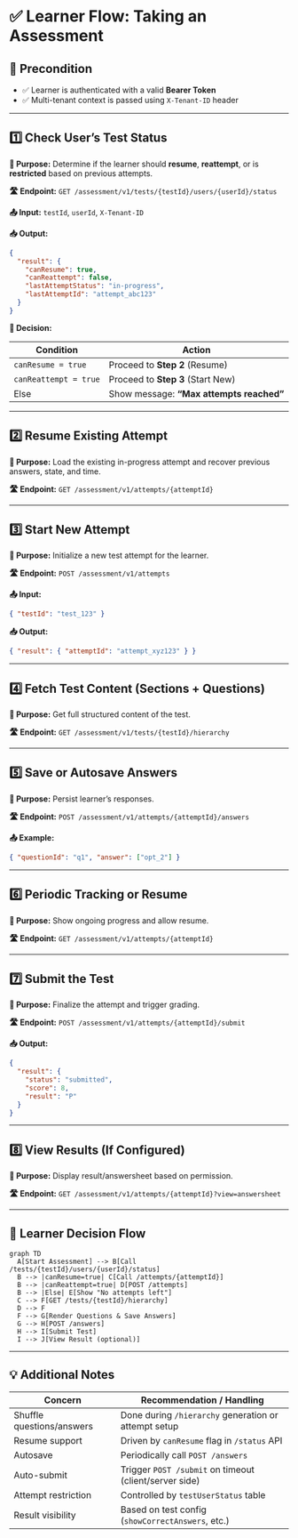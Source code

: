 
# ✅ Learner Flow: Taking an Assessment

## 🔐 Precondition
- ✅ Learner is authenticated with a valid **Bearer Token**
- ✅ Multi-tenant context is passed using `X-Tenant-ID` header

---

## 1️⃣ Check User’s Test Status
**📌 Purpose:** Determine if the learner should **resume**, **reattempt**, or is **restricted** based on previous attempts.

**🛣️ Endpoint:** `GET /assessment/v1/tests/{testId}/users/{userId}/status`

**📤 Input:** `testId`, `userId`, `X-Tenant-ID`

**📥 Output:**
```json
{
  "result": {
    "canResume": true,
    "canReattempt": false,
    "lastAttemptStatus": "in-progress",
    "lastAttemptId": "attempt_abc123"
  }
}
```

**🧠 Decision:**

| Condition            | Action                       |
|----------------------|------------------------------|
| `canResume = true`   | Proceed to **Step 2** (Resume) |
| `canReattempt = true`| Proceed to **Step 3** (Start New) |
| Else                 | Show message: **“Max attempts reached”** |

---

## 2️⃣ Resume Existing Attempt
**📌 Purpose:** Load the existing in-progress attempt and recover previous answers, state, and time.

**🛣️ Endpoint:** `GET /assessment/v1/attempts/{attemptId}`

---

## 3️⃣ Start New Attempt
**📌 Purpose:** Initialize a new test attempt for the learner.

**🛣️ Endpoint:** `POST /assessment/v1/attempts`

**📤 Input:**
```json
{ "testId": "test_123" }
```

**📥 Output:**
```json
{ "result": { "attemptId": "attempt_xyz123" } }
```

---

## 4️⃣ Fetch Test Content (Sections + Questions)
**📌 Purpose:** Get full structured content of the test.

**🛣️ Endpoint:** `GET /assessment/v1/tests/{testId}/hierarchy`

---

## 5️⃣ Save or Autosave Answers
**📌 Purpose:** Persist learner’s responses.

**🛣️ Endpoint:** `POST /assessment/v1/attempts/{attemptId}/answers`

**📤 Example:**
```json
{ "questionId": "q1", "answer": ["opt_2"] }
```

---

## 6️⃣ Periodic Tracking or Resume
**📌 Purpose:** Show ongoing progress and allow resume.

**🛣️ Endpoint:** `GET /assessment/v1/attempts/{attemptId}`

---

## 7️⃣ Submit the Test
**📌 Purpose:** Finalize the attempt and trigger grading.

**🛣️ Endpoint:** `POST /assessment/v1/attempts/{attemptId}/submit`

**📥 Output:**
```json
{
  "result": {
    "status": "submitted",
    "score": 8,
    "result": "P"
  }
}
```

---

## 8️⃣ View Results (If Configured)
**📌 Purpose:** Display result/answersheet based on permission.

**🛣️ Endpoint:** `GET /assessment/v1/attempts/{attemptId}?view=answersheet`

---

## 🧭 Learner Decision Flow

```mermaid
graph TD
  A[Start Assessment] --> B[Call /tests/{testId}/users/{userId}/status]
  B --> |canResume=true| C[Call /attempts/{attemptId}]
  B --> |canReattempt=true| D[POST /attempts]
  B --> |Else| E[Show "No attempts left"]
  C --> F[GET /tests/{testId}/hierarchy]
  D --> F
  F --> G[Render Questions & Save Answers]
  G --> H[POST /answers]
  H --> I[Submit Test]
  I --> J[View Result (optional)]
```

---

## 💡 Additional Notes

| Concern                   | Recommendation / Handling                             |
|---------------------------|--------------------------------------------------------|
| Shuffle questions/answers | Done during `/hierarchy` generation or attempt setup  |
| Resume support            | Driven by `canResume` flag in `/status` API           |
| Autosave                  | Periodically call `POST /answers`                     |
| Auto-submit               | Trigger `POST /submit` on timeout (client/server side)|
| Attempt restriction       | Controlled by `testUserStatus` table                  |
| Result visibility         | Based on test config (`showCorrectAnswers`, etc.)     |
